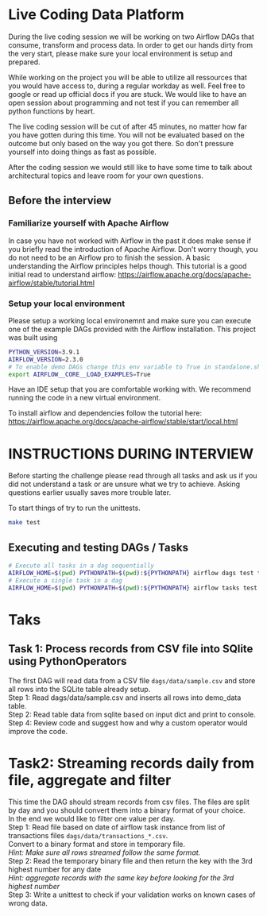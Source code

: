 # Live Coding Data Platform
During the live coding session we will be working on two Airflow DAGs that consume, transform and process data.
In order to get our hands dirty from the very start, please make sure your local environment is setup and prepared.

While working on the project you will be able to utilize all ressources that you would have access to, during a
regular workday as well. Feel free to google or read up official docs if you are stuck. We would like to have an open
session about programming and not test if you can remember all python functions by heart.

The live coding session will be cut of after 45 minutes, no matter how far you have gotten during this time. You will 
not be evaluated based on the outcome but only based on the way you got there. So don't pressure yourself into doing 
things as fast as possible.

After the coding session we would still like to have some time to talk about architectural topics and leave room for 
your own questions.

## Before the interview
### Familiarize yourself with Apache Airflow
In case you have not worked with Airflow in the past it does make sense if you briefly read the introduction of Apache
Airflow. Don't worry though, you do not need to be an Airflow pro to finish the session. A basic understanding the Airflow
principles helps though.
This tutorial is a good initial read to understand airflow: https://airflow.apache.org/docs/apache-airflow/stable/tutorial.html

### Setup your local environment
Please setup a working local environemnt and make sure you can execute one of the example DAGs provided with the Airflow installation.
This project was built using
```bash
PYTHON_VERSION=3.9.1
AIRFLOW_VERSION=2.3.0
# To enable demo DAGs change this env variable to True in standalone.sh
export AIRFLOW__CORE__LOAD_EXAMPLES=True
```

Have an IDE setup that you are comfortable working with. We recommend running the code in a new virtual environment.

To install airflow and dependencies follow the tutorial here: https://airflow.apache.org/docs/apache-airflow/stable/start/local.html


# INSTRUCTIONS DURING INTERVIEW
Before starting the challenge please read through all tasks and ask us if you did not understand a task or are unsure what we try to achieve. Asking questions earlier usually saves more trouble later.

To start things of try to run the unittests.
```bash
make test
```
 
## Executing and testing DAGs / Tasks
```bash
# Execute all tasks in a dag sequentially
AIRFLOW_HOME=$(pwd) PYTHONPATH=$(pwd):${PYTHONPATH} airflow dags test task_1_csv 2022-05-12
# Execute a single task in a dag
AIRFLOW_HOME=$(pwd) PYTHONPATH=$(pwd):${PYTHONPATH} airflow tasks test task_1_csv store_csv 2022-05-12
```

# Taks
## Task 1: Process records from CSV file into SQlite using PythonOperators
The first DAG will read data from a CSV file `dags/data/sample.csv` and store all rows into the SQLite table already setup.  
    Step 1: Read dags/data/sample.csv and inserts all rows into demo_data table.  
    Step 2: Read table data from sqlite based on input dict and print to console.  
    Step 4: Review code and suggest how and why a custom operator would improve the code.  

# Task2: Streaming records daily from file, aggregate and filter
This time the DAG should stream records from csv files. The files are split by day and you should convert them into a binary format of your choice.  
In the end we would like to filter one value per day.  
    Step 1: Read file based on date of airflow task instance from list of transactions files `dags/data/transactions_*.csv`.   
            Convert to a binary format and store in temporary file.  
            *Hint: Make sure all rows streamed follow the same format.*  
    Step 2: Read the temporary binary file and then return the key with the 3rd highest number for any date  
            *Hint: aggregate records with the same key before looking for the 3rd highest number*  
    Step 3: Write a unittest to check if your validation works on known cases of wrong data.  
